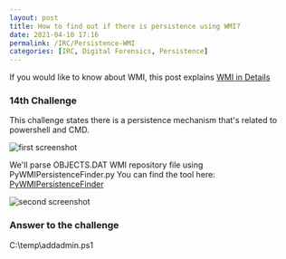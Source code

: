 ```yaml
---
layout: post
title: How to find out if there is persistence using WMI?
date: 2021-04-10 17:16
permalink: /IRC/Persistence-WMI
categories: [IRC, Digital Forensics, Persistence]
---
```


If you would like to know about WMI, this post explains [WMI in Details](https://hejely.github.io/blog/DigitalForensics/WMI)

### 14th Challenge

This challenge states there is a persistence mechanism that's related to powershell and CMD.

![first screenshot]({{site.baseurl}}/assets/images/210410-1.png)

We'll parse OBJECTS.DAT WMI repository file using PyWMIPersistenceFinder.py
You can find the tool here: [PyWMIPersistenceFinder](https://github.com/davidpany/WMI_Forensics)

![second screenshot]({{site.baseurl}}/assets/images/210410-2.png)

### Answer to the challenge
C:\temp\addadmin.ps1
